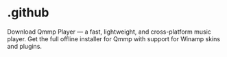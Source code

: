 # .github
Download Qmmp Player — a fast, lightweight, and cross-platform music player. Get the full offline installer for Qmmp with support for Winamp skins and plugins.

